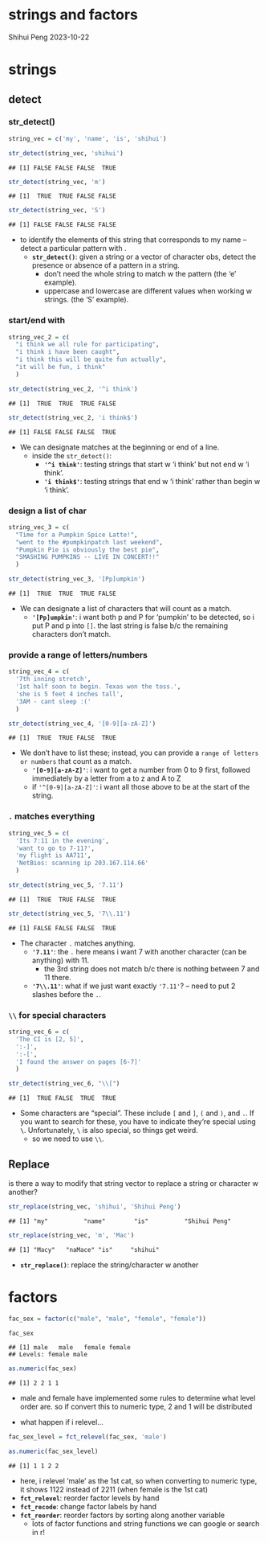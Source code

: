 strings and factors
================
Shihui Peng
2023-10-22

# strings

## detect

### str_detect()

``` r
string_vec = c('my', 'name', 'is', 'shihui')

str_detect(string_vec, 'shihui')
```

    ## [1] FALSE FALSE FALSE  TRUE

``` r
str_detect(string_vec, 'm')
```

    ## [1]  TRUE  TRUE FALSE FALSE

``` r
str_detect(string_vec, 'S')
```

    ## [1] FALSE FALSE FALSE FALSE

- to identify the elements of this string that corresponds to my name –
  detect a particular pattern with .
  - **`str_detect()`**: given a string or a vector of character obs,
    detect the presence or absence of a pattern in a string.
    - don’t need the whole string to match w the pattern (the ‘e’
      example).
    - uppercase and lowercase are different values when working w
      strings. (the ‘S’ example).

### start/end with

``` r
string_vec_2 = c(
  "i think we all rule for participating",
  "i think i have been caught",
  "i think this will be quite fun actually",
  "it will be fun, i think"
  )

str_detect(string_vec_2, '^i think')
```

    ## [1]  TRUE  TRUE  TRUE FALSE

``` r
str_detect(string_vec_2, 'i think$')
```

    ## [1] FALSE FALSE FALSE  TRUE

- We can designate matches at the beginning or end of a line.
  - inside the `str_detect()`:
    - **`'^i think'`**: testing strings that start w ‘i think’ but not
      end w ‘i think’.
    - **`'i think$'`**: testing strings that end w ‘i think’ rather than
      begin w ‘i think’.

### design a list of char

``` r
string_vec_3 = c(
  "Time for a Pumpkin Spice Latte!",
  "went to the #pumpkinpatch last weekend",
  "Pumpkin Pie is obviously the best pie",
  "SMASHING PUMPKINS -- LIVE IN CONCERT!!"
  )

str_detect(string_vec_3, '[Pp]umpkin')
```

    ## [1]  TRUE  TRUE  TRUE FALSE

- We can designate a list of characters that will count as a match.
  - **`'[Pp]umpkin'`**: i want both p and P for ‘pumpkin’ to be
    detected, so i put P and p into `[]`. the last string is false b/c
    the remaining characters don’t match.

### provide a range of letters/numbers

``` r
string_vec_4 = c(
  '7th inning stretch',
  '1st half soon to begin. Texas won the toss.',
  'she is 5 feet 4 inches tall',
  '3AM - cant sleep :('
  )

str_detect(string_vec_4, '[0-9][a-zA-Z]')
```

    ## [1]  TRUE  TRUE FALSE  TRUE

- We don’t have to list these; instead, you can provide a
  `range of letters or numbers` that count as a match.
  - **`'[0-9][a-zA-Z]'`**: i want to get a number from 0 to 9 first,
    followed immediately by a letter from a to z and A to Z
  - if `'^[0-9][a-zA-Z]'`: i want all those above to be at the start of
    the string.

### `.` matches everything

``` r
string_vec_5 = c(
  'Its 7:11 in the evening',
  'want to go to 7-11?',
  'my flight is AA711',
  'NetBios: scanning ip 203.167.114.66'
  )

str_detect(string_vec_5, '7.11')
```

    ## [1]  TRUE  TRUE FALSE  TRUE

``` r
str_detect(string_vec_5, '7\\.11')
```

    ## [1] FALSE FALSE FALSE  TRUE

- The character `.` matches anything.
  - **`'7.11'`**: the `.` here means i want 7 with another character
    (can be anything) with 11.
    - the 3rd string does not match b/c there is nothing between 7 and
      11 there.
  - **`'7\\.11'`**: what if we just want exactly `'7.11'`? – need to put
    2 slashes before the `.`.

### `\\` for special characters

``` r
string_vec_6 = c(
  'The CI is [2, 5]',
  ':-]',
  ':-[',
  'I found the answer on pages [6-7]'
  )

str_detect(string_vec_6, "\\[")
```

    ## [1]  TRUE FALSE  TRUE  TRUE

- Some characters are “special”. These include `[` and `]`, `(` and `)`,
  and `.`. If you want to search for these, you have to indicate they’re
  special using **`\`**. Unfortunately, `\` is also special, so things
  get weird.
  - so we need to use `\\`.

## Replace

is there a way to modify that string vector to replace a string or
character w another?

``` r
str_replace(string_vec, 'shihui', 'Shihui Peng')
```

    ## [1] "my"          "name"        "is"          "Shihui Peng"

``` r
str_replace(string_vec, 'm', 'Mac')
```

    ## [1] "Macy"   "naMace" "is"     "shihui"

- **`str_replace()`**: replace the string/character w another

# factors

``` r
fac_sex = factor(c("male", "male", "female", "female"))

fac_sex
```

    ## [1] male   male   female female
    ## Levels: female male

``` r
as.numeric(fac_sex)
```

    ## [1] 2 2 1 1

- male and female have implemented some rules to determine what level
  order are. so if convert this to numeric type, 2 and 1 will be
  distributed

- what happen if i relevel…

``` r
fac_sex_level = fct_relevel(fac_sex, 'male')

as.numeric(fac_sex_level)
```

    ## [1] 1 1 2 2

- here, i relevel ‘male’ as the 1st cat, so when converting to numeric
  type, it shows 1122 instead of 2211 (when female is the 1st cat)
- **`fct_relevel`**: reorder factor levels by hand
- **`fct_recode`**: change factor labels by hand
- **`fct_reorder`**: reorder factors by sorting along another variable
  - lots of factor functions and string functions we can google or
    search in r!
